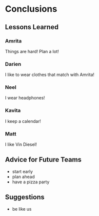 # Conclusions

## Lessons Learned

### Amrita
Things are hard! Plan a lot!

### Darien
I like to wear clothes that match with Amrita!

### Neel
I wear headphones!

### Kavita
I keep a calendar!

### Matt
I like Vin Diesel!

## Advice for Future Teams
+ start early
+ plan ahead
+ have a pizza party

## Suggestions
+ be like us
